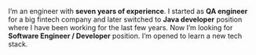 I’m an engineer with **seven years of experience**. I started as **QA engineer** for a big fintech company and later switched to **Java developer** position where I have been working for the last few years. Now I’m looking for **Software Engineer / Developer** position. I’m opened to learn a new tech stack.
